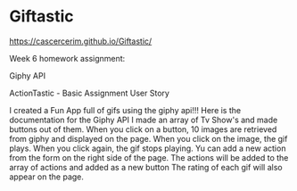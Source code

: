 # Giftastic

https://cascercerim.github.io/Giftastic/

Week 6 homework assignment:

Giphy API

ActionTastic - Basic Assignment User Story

I created a Fun App full of gifs using the giphy api!!!
Here is the documentation for the Giphy API
I made an array of Tv Show's and made buttons out of them.
When you click on a button, 10 images are retrieved from giphy and displayed on the page.
When you click on the image, the gif plays. When you click again, the gif stops playing.
Yu can add a new action from the form on the right side of the page. The actions will be added to the array of actions and added as a new button
The rating of each gif will also appear on the page.

